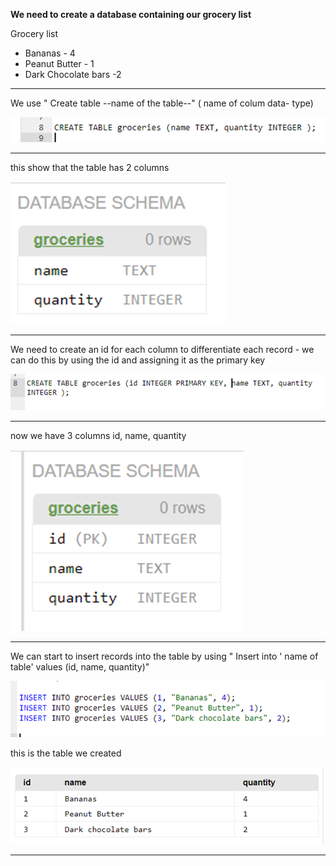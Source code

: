 **We need to create a database containing our grocery list**

Grocery list

- Bananas - 4
- Peanut Butter - 1
- Dark Chocolate bars -2

---

We use " Create table --name of the table--" ( name of colum data- type)

![](src/1.png)

---

this show that the table has 2 columns

![](src/3.png)

---

We need to create an id for each column to differentiate each record - we can do this by using the id and assigning it as the primary key

![](src/4.png)

---

now we have 3 columns id, name, quantity

![](src/5.png)

---

We can start to insert records into the table by using
" Insert into ' name of table' values (id, name, quantity)"

![](src/6.png)

this is the table we created

![](src/9.png)

---
